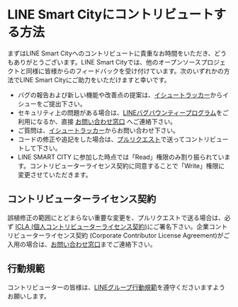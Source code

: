 # LINE Smart Cityにコントリビュートする方法

まずはLINE Smart Cityへのコントリビュートに貴重なお時間をいただき、どうもありがとうございます。LINE Smart Cityでは、他のオープンソースプロジェクトと同様に皆様からのフィードバックを受け付けています。次のいずれかの方法でLINE Smart Cityにご助力をいただけますと幸いです。

- バグの報告および新しい機能や改善点の提案は、[イシュートラッカー](https://github.com/linefukuoka/line-smart-city/issues)からイシューをご提出下さい。
 - セキュリティ上の問題がある場合は、[LINEバグバウンティープログラム](https://bugbounty.linecorp.com/en/)をご利用になるか、直接 [お問い合わせ窓口](mailto:dl_oss_dev@linecorp.com) へご連絡下さい。
- ご質問は、[イシュートラッカー](https://github.com/linefukuoka/line-smart-city/issues)からお問い合わせ下さい。
- コードの修正や追記をした場合は、[プルリクエスト](https://github.com/linefukuoka/line-smart-city/pulls)で送ってコントリビュートして下さい。
- LINE SMART CITY に参加した時点では「Read」権限のみ割り振られています。コントリビューターライセンス契約に同意することで「Write」権限に変更させていただきます。

## コントリビューターライセンス契約

誤植修正の範囲にとどまらない重要な変更を、プルリクエストで送る場合は、必ず [ICLA (個人コントリビューターライセンス契約)](https://feedback.line.me/enquete/public/9128-uks8zqpC)にご署名下さい。企業コントリビューターライセンス契約 (Corporate Contributor License Agreement)がご入用の場合は、[お問い合わせ窓口](mailto:dl_oss_dev@linecorp.com)までご連絡下さい。

## 行動規範

コントリビューターの皆様は、[LINEグループ行動規範](CODE_OF_CONDUCT_ja.md)を遵守くださいますようお願いします。
